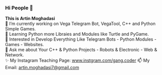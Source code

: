 ### Hi People 👋

<!--
**ArtinMoghadasi/ArtinMoghadasi** is a ✨ _special_ ✨ repository because its `README.md` (this file) appears on your GitHub profile.-->

**This is Artin Moghadasi** </br>
🔭 I’m currently working on Vega Telegram Bot, VegaTool, C++ and Python Simple Games. </br>
🌱 Learning Python more Libraies and Modules like Turtle and PyGame. </br>
🧐 Interested in Develop Everything Like Telegram Bots - Python Modules - Games - Websites. </br>
💬 Ask me about Your C++ & Python Projects - Robots & Electronic - Web & Network. </br>
✨ My Instagram Teaching Page: www.instgram.com/gang.coder
📫 My Email: artin.moghadasi7@gmail.com

